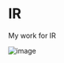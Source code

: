 # IR
My work for IR

![image](https://github.com/gitblanc/IR/assets/87705461/99ec5bbe-ffd9-4ef8-91f6-50b4ddc14f19)
